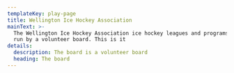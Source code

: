 ```yaml
---
templateKey: play-page
title: Wellington Ice Hockey Association
mainText: >-
  The Wellington Ice Hockey Association ice hockey leagues and programs and is
  run by a volunteer board. This is it
details:
  description: The board is a volunteer board
  heading: The board
---
```


